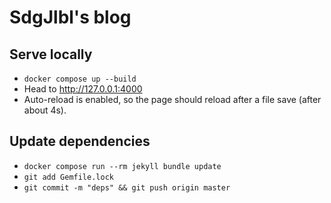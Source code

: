 # SdgJlbl's blog

## Serve locally

- `docker compose up --build`
- Head to http://127.0.0.1:4000
- Auto-reload is enabled, so the page should reload after a file save (after about 4s).

## Update dependencies

- `docker compose run --rm jekyll bundle update`
- `git add Gemfile.lock`
- `git commit -m "deps" && git push origin master`
